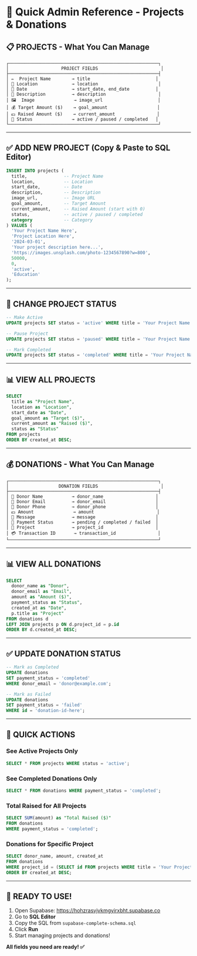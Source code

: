 # 🎯 Quick Admin Reference - Projects & Donations

## 📋 PROJECTS - What You Can Manage

```
┌─────────────────────────────────────────────────────────┐
│                    PROJECT FIELDS                        │
├─────────────────────────────────────────────────────────┤
│ ✏️  Project Name        → title                         │
│ 📍 Location             → location                       │
│ 📅 Date                 → start_date, end_date          │
│ 📝 Description          → description                    │
│ 🖼️  Image               → image_url                     │
│ 💰 Target Amount ($)    → goal_amount                   │
│ 💵 Raised Amount ($)    → current_amount                │
│ 🔄 Status               → active / paused / completed   │
└─────────────────────────────────────────────────────────┘
```

---

## ✅ ADD NEW PROJECT (Copy & Paste to SQL Editor)

```sql
INSERT INTO projects (
  title,              -- Project Name
  location,           -- Location
  start_date,         -- Date
  description,        -- Description
  image_url,          -- Image URL
  goal_amount,        -- Target Amount
  current_amount,     -- Raised Amount (start with 0)
  status,             -- active / paused / completed
  category            -- Category
) VALUES (
  'Your Project Name Here',
  'Project Location Here',
  '2024-03-01',
  'Your project description here...',
  'https://images.unsplash.com/photo-1234567890?w=800',
  50000,
  0,
  'active',
  'Education'
);
```

---

## 🔄 CHANGE PROJECT STATUS

```sql
-- Make Active
UPDATE projects SET status = 'active' WHERE title = 'Your Project Name';

-- Pause Project
UPDATE projects SET status = 'paused' WHERE title = 'Your Project Name';

-- Mark Completed
UPDATE projects SET status = 'completed' WHERE title = 'Your Project Name';
```

---

## 📊 VIEW ALL PROJECTS

```sql
SELECT 
  title as "Project Name",
  location as "Location",
  start_date as "Date",
  goal_amount as "Target ($)",
  current_amount as "Raised ($)",
  status as "Status"
FROM projects
ORDER BY created_at DESC;
```

---

## 💰 DONATIONS - What You Can Manage

```
┌─────────────────────────────────────────────────────────┐
│                   DONATION FIELDS                        │
├─────────────────────────────────────────────────────────┤
│ 👤 Donor Name           → donor_name                    │
│ 📧 Donor Email          → donor_email                   │
│ 📱 Donor Phone          → donor_phone                   │
│ 💵 Amount               → amount                        │
│ 📝 Message              → message                       │
│ 🔄 Payment Status       → pending / completed / failed  │
│ 🎯 Project              → project_id                    │
│ 💳 Transaction ID       → transaction_id                │
└─────────────────────────────────────────────────────────┘
```

---

## 📊 VIEW ALL DONATIONS

```sql
SELECT 
  donor_name as "Donor",
  donor_email as "Email",
  amount as "Amount ($)",
  payment_status as "Status",
  created_at as "Date",
  p.title as "Project"
FROM donations d
LEFT JOIN projects p ON d.project_id = p.id
ORDER BY d.created_at DESC;
```

---

## ✅ UPDATE DONATION STATUS

```sql
-- Mark as Completed
UPDATE donations 
SET payment_status = 'completed' 
WHERE donor_email = 'donor@example.com';

-- Mark as Failed
UPDATE donations 
SET payment_status = 'failed' 
WHERE id = 'donation-id-here';
```

---

## 🎯 QUICK ACTIONS

### See Active Projects Only
```sql
SELECT * FROM projects WHERE status = 'active';
```

### See Completed Donations Only
```sql
SELECT * FROM donations WHERE payment_status = 'completed';
```

### Total Raised for All Projects
```sql
SELECT SUM(amount) as "Total Raised ($)" 
FROM donations 
WHERE payment_status = 'completed';
```

### Donations for Specific Project
```sql
SELECT donor_name, amount, created_at
FROM donations
WHERE project_id = (SELECT id FROM projects WHERE title = 'Your Project Name')
ORDER BY created_at DESC;
```

---

## 🚀 READY TO USE!

1. Open Supabase: https://hohzrasvjvkmgyirxbht.supabase.co
2. Go to **SQL Editor**
3. Copy the SQL from `supabase-complete-schema.sql`
4. Click **Run**
5. Start managing projects and donations!

**All fields you need are ready! ✅**
